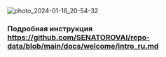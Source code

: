 ![photo_2024-01-16_20-54-32](https://github.com/user-attachments/assets/125c5dfa-f2d0-4d38-9599-6159665ecc86)
 
### Подробная инструкция https://github.com/SENATOROVAI/repo-data/blob/main/docs/welcome/intro_ru.md
 
 
